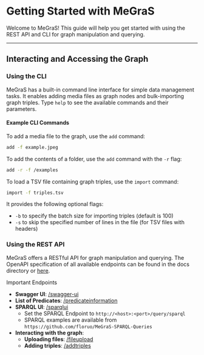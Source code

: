 # Getting Started with MeGraS

Welcome to MeGraS! This guide will help you get started with using the REST API and CLI for graph manipulation and querying.

---

## Interacting and Accessing the Graph

### Using the CLI

MeGraS has a built-in command line interface for simple data management tasks.
It enables adding media files as graph nodes and bulk-importing graph triples.
Type `help` to see the available commands and their parameters.

#### Example CLI Commands
To add a media file to the graph, use the `add` command:
````bash
add -f example.jpeg
````

To add the contents of a folder, use the `add` command with the `-r` flag:
````bash
add -r -f /examples
````

To load a TSV file containing graph triples, use the `import` command:
````bash
import -f triples.tsv
````
It provides the following optional flags:
- `-b` to specify the batch size for importing triples (default is 100)
- `-s` to skip the specified number of lines in the file (for TSV files with headers)

### Using the REST API

MeGraS offers a RESTful API for graph manipulation and querying.
The OpenAPI specification of all available endpoints can be found in the docs directory or [here](/openapi.json).

Important Endpoints
- **Swagger UI**: [/swagger-ui](/swagger-ui)
- **List of Predicates**: [/predicateinformation](/predicateinformation)
- **SPARQL UI**: [/sparqlui](/sparqlui)
  - Set the SPARQL Endpoint to `http://<host>:<port>/query/sparql`
  - SPARQL examples are available from `https://github.com/floruo/MeGraS-SPARQL-Queries`
- **Interacting with the graph**:
	- **Uploading files**: [/fileupload](/fileupload)
	- **Adding triples**: [/addtriples](/addtriples)